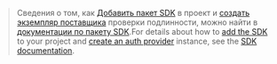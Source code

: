 <!-- markdownlint-disable MD041-->

> <span data-ttu-id="03df1-101">Сведения о том, как [Добавить пакет SDK](https://docs.microsoft.com/graph/sdks/sdk-installation) в проект и [создать экземпляр поставщика](https://docs.microsoft.com/graph/sdks/choose-authentication-providers) проверки подлинности, можно найти в [документации по пакету SDK](https://docs.microsoft.com/graph/sdks/sdks-overview).</span><span class="sxs-lookup"><span data-stu-id="03df1-101">For details about how to [add the SDK](https://docs.microsoft.com/graph/sdks/sdk-installation) to your project and [create an auth provider](https://docs.microsoft.com/graph/sdks/choose-authentication-providers) instance, see the [SDK documentation](https://docs.microsoft.com/graph/sdks/sdks-overview).</span></span> 
